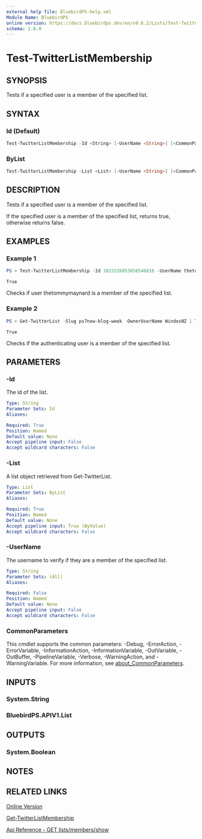```yaml
---
external help file: BluebirdPS-help.xml
Module Name: BluebirdPS
online version: https://docs.bluebirdps.dev/en/v0.6.2/Lists/Test-TwitterListMembership
schema: 2.0.0
---
```


# Test-TwitterListMembership

## SYNOPSIS

Tests if a specified user is a member of the specified list.

## SYNTAX

### Id (Default)

```powershell
Test-TwitterListMembership -Id <String> [-UserName <String>] [<CommonParameters>]
```

### ByList

```powershell
Test-TwitterListMembership -List <List> [-UserName <String>] [<CommonParameters>]
```

## DESCRIPTION

Tests if a specified user is a member of the specified list.

If the specified user is a member of the specified list, returns true, otherwise returns false.

## EXAMPLES

### Example 1

```powershell
PS > Test-TwitterListMembership -Id 1015226053856546816 -UserName thetommymaynard
```

```text
True
```

Checks if user thetommymaynard is a member of the specified list.

### Example 2

```powershell
PS > Get-TwitterList -Slug ps7now-blog-week -OwnerUserName WindosNZ | Test-TwitterListMembership
```

```text
True
```

Checks if the authenticating user is a member of the specified list.

## PARAMETERS

### -Id

The id of the list.

```yaml
Type: String
Parameter Sets: Id
Aliases:

Required: True
Position: Named
Default value: None
Accept pipeline input: False
Accept wildcard characters: False
```

### -List

A list object retrieved from Get-TwitterList.

```yaml
Type: List
Parameter Sets: ByList
Aliases:

Required: True
Position: Named
Default value: None
Accept pipeline input: True (ByValue)
Accept wildcard characters: False
```

### -UserName

The username to verify if they are a member of the specified list.

```yaml
Type: String
Parameter Sets: (All)
Aliases:

Required: False
Position: Named
Default value: None
Accept pipeline input: False
Accept wildcard characters: False
```

### CommonParameters

This cmdlet supports the common parameters: -Debug, -ErrorAction, -ErrorVariable, -InformationAction, -InformationVariable, -OutVariable, -OutBuffer, -PipelineVariable, -Verbose, -WarningAction, and -WarningVariable. For more information, see [about_CommonParameters](http://go.microsoft.com/fwlink/?LinkID=113216).

## INPUTS

### System.String

### BluebirdPS.APIV1.List

## OUTPUTS

### System.Boolean

## NOTES

## RELATED LINKS

[Online Version](https://docs.bluebirdps.dev/en/v0.6.2/Lists/Test-TwitterListMembership)

[Get-TwitterListMembership](https://docs.bluebirdps.dev/en/v0.6.2/Lists/Get-TwitterListMembership)

[Api Reference - GET lists/members/show](https://developer.twitter.com/en/docs/twitter-api/v1/accounts-and-users/create-manage-lists/api-reference/get-lists-members-show)
